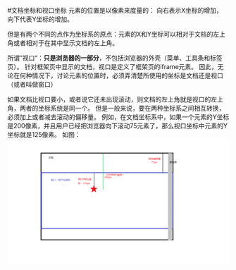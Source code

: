 #文档坐标和视口坐标
元素的位置是以像素来度量的：
向右表示X坐标的增加，
向下代表Y坐标的增加。

但是有两个不同的点作为坐标系的原点：元素的X和Y坐标可以相对于文档的左上角或者相对于在其中显示文档的左上角。

所谓”视口“：**只是浏览器的一部分**，不包括浏览器的外壳（菜单、工具条和标签页）。
针对框架页中显示的文档，视口是定义了框架页的iframe元素。
因此，无论在何种情况下，讨论元素的位置时，必须弄清楚所使用的坐标是文档还是视口（或者叫做窗口）

如果文档比视口要小，或者说它还未出现滚动，则文档的左上角就是视口的左上角，两者的坐标系统是同一个。
但是一般来说，要在两种坐标系之间相互转换，必须加上或者减去滚动的偏移量。
例如，在文档坐标系中，如果一个元素的Y坐标是200像素，并且用户已经把浏览器向下滚动75元素了，那么视口坐标中元素的Y坐标就是125像素。
如图：
![示例图](https://github.com/daisyHawen/javascript-book-Authoritative-guide/blob/master/%E4%BA%8B%E4%BB%B6%E5%A4%84%E7%90%86/demo_%E6%8B%96%E5%8A%A8%E6%96%87%E6%A1%A3%E5%85%83%E7%B4%A0/img/1.png?raw=true)